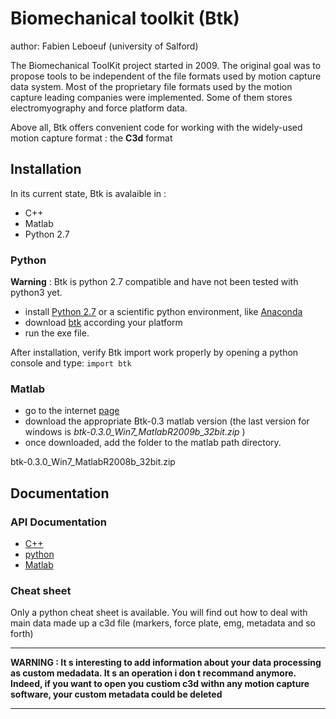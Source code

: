 # Biomechanical toolkit (Btk)
author: Fabien Leboeuf (university of Salford)

The Biomechanical ToolKit project started in 2009. The original goal was to propose tools to be independent of the file formats used by motion capture data system. Most of the proprietary file formats used by the motion capture leading companies were implemented. Some of them stores electromyography and force platform data.

Above all, Btk offers convenient code for working with the widely-used motion capture format : the **C3d** format

## Installation

In its current state, Btk is avalaible in :

  - C++
  - Matlab
  - Python 2.7



### Python

**Warning** : Btk is python 2.7 compatible and have not been tested with python3 yet.

 -  install [Python 2.7](https://www.python.org/download/releases/2.7/) or a scientific python environment, like [Anaconda](https://www.anaconda.com/distribution/)
 - download [btk](https://pypi.org/project/btk/#files) according your platform
 - run the exe file.

After installation, verify Btk import work properly by opening a python console and type: `import btk`


### Matlab

- go to the internet [page]( https://code.google.com/archive/p/b-tk/downloads?page=1)
- download the appropriate Btk-0.3 matlab version (the last version for windows is *btk-0.3.0_Win7_MatlabR2009b_32bit.zip* )
- once downloaded, add the folder to the matlab path directory.

btk-0.3.0_Win7_MatlabR2008b_32bit.zip

## Documentation

### API Documentation

 - [C++](http://biomechanical-toolkit.github.io/docs/API/)
 - [python](http://biomechanical-toolkit.github.io/docs/Wrapping/Python/)
 - [Matlab](http://biomechanical-toolkit.github.io/docs/Wrapping/Matlab/)

### Cheat sheet

Only a python cheat sheet is available. You will find out how to deal with main data made up a c3d file (markers, force plate, emg, metadata and so forth)

***
**WARNING : It s interesting to add information about your data processing as      custom medadata. It s an operation i don t recommand anymore. Indeed, if you want to open you custiom c3d  withn any motion capture software, your custom metadata could be deleted**
***
